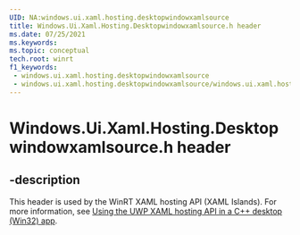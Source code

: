 ```yaml
---
UID: NA:windows.ui.xaml.hosting.desktopwindowxamlsource
title: Windows.Ui.Xaml.Hosting.Desktopwindowxamlsource.h header
ms.date: 07/25/2021
ms.keywords: 
ms.topic: conceptual
tech.root: winrt
f1_keywords:
 - windows.ui.xaml.hosting.desktopwindowxamlsource
 - windows.ui.xaml.hosting.desktopwindowxamlsource/windows.ui.xaml.hosting.desktopwindowxamlsource
---
```


# Windows.Ui.Xaml.Hosting.Desktopwindowxamlsource.h header


## -description

This header is used by the WinRT XAML hosting API (XAML Islands). For more information, see [Using the UWP XAML hosting API in a C++ desktop (Win32) app](/windows/apps/desktop/modernize/using-the-xaml-hosting-api).
